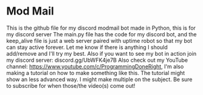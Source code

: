 # Mod Mail

This is the github file for my discord modmail bot made in Python, this is for my discord server The main.py file has the code for my discord bot, and the keep_alive file is just a web server paired with uptime robot so that my bot can stay active forever. Let me know if there is anything I should add/remove and I'll try my best. Also if you want to see my bot in action join my discord server: discord.gg/UbWFK4je7B Also check out my YouTube channel: https://www.youtube.com/c/ProgrammingDoneRight, I'm also making a tutorial on how to make something like this. The tutorial might show an less advanced way. I might make multiple on the subject. Be sure to subscribe for when those/the video(s) come out!
